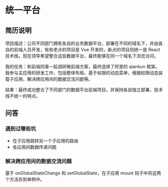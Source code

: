 # 统一平台

## 简历说明

项目描述：公司不同部门拥有各自的业务数据平台，部署在不同的域名下，并由各自的前端人员开发，有些老点的项目是 Vue 开发的，新点的项目则统一是 React 技术栈，现在领导希望整合这些数据平台，最终能够在同一个域名下浏览访问。

我的任务：和前端同事一起调研微前端方案，最终选择了阿里的 qiankun 框架。我参与主应用的研发工作，包括整体布局，基于权限的动态菜单，根据权限动态装载子应用，解决跨应用间的数据交流问题等。

结果：最终成功整合了不同部门的数据平台前端项目，并保持各自独立部署，技术栈不统一的特点。

## 问答

### 遇到过哪些坑

- 在子应用跳转另一个子应用的路由
- 各应用间数据传递问题

### 解决跨应用间的数据交流问题

基于 onGlobalStateChange 和 setGlobalState，在子应用 mount 钩子中将这两个方法存到单例中。
